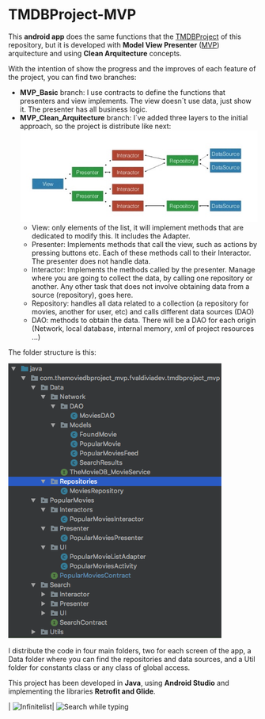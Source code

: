 # TMDBProject-MVP

This **android app** does the same functions that the [TMDBProject](https://github.com/fvaldiviadev/TMDBProject) of this repository, but it is developed with **Model View Presenter** ([MVP](https://en.wikipedia.org/wiki/Model%E2%80%93view%E2%80%93presenter)) arquitecture and using **Clean Arquitecture** concepts.

With the intention of show the progress and the improves of each feature of the project, you can find two branches:
 - **MVP_Basic** branch: I use contracts to define the functions that presenters and view implements. The view doesn´t use data, just show it. The presenter has all business logic. 
 - **MVP_Clean_Arquitecture** branch: I´ve added three layers to the initial approach, so the project is distribute like next:
![schema](https://github.com/fvaldiviadev/TMDBProject-MVP/blob/MVP_Clean_arquitecture/img2_readem.jpg?raw=true)
    - View: only elements of the list, it will implement methods that are dedicated to modify this. It includes the Adapter.
    - Presenter: Implements methods that call the view, such as actions by pressing buttons etc. Each of these methods call to their Interactor. The presenter does not handle data.
    - Interactor: Implements the methods called by the presenter. Manage where you are going to collect the data, by calling one repository or another. Any other task that does not involve obtaining data from a source (repository), goes here.
    - Repository: handles all data related to a collection (a repository for movies, another for user, etc) and calls different data sources (DAO)
    - DAO: methods to obtain the data. There will be a DAO for each origin (Network, local database, internal memory, xml of project resources ...) 

The folder structure is this:

![structure](https://github.com/fvaldiviadev/TMDBProject-MVP/blob/MVP_Clean_arquitecture/img1_readme.png?raw=true)

I distribute the code in four main folders, two for each screen of the app, a Data folder where you can find the repositories and data sources, and a Util folder for constants class or any class of global access.


This project has been developed in **Java**, using **Android Studio** and implementing the libraries **Retrofit and Glide**.


|  ![Infinitelist](https://media.giphy.com/media/SIIzinjIN13wF6mNRa/giphy.gif)| ![Search while typing](https://media.giphy.com/media/Ec5Tl1i7M4ZJIawXzB/giphy.gif)
